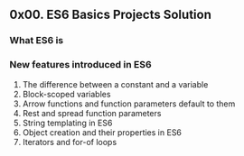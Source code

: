 ## 0x00. ES6 Basics Projects Solution
### What ES6 is
### New features introduced in ES6
1. The difference between a constant and a variable
2. Block-scoped variables
3. Arrow functions and function parameters default to them
4. Rest and spread function parameters
5. String templating in ES6
6. Object creation and their properties in ES6
7. Iterators and for-of loops
